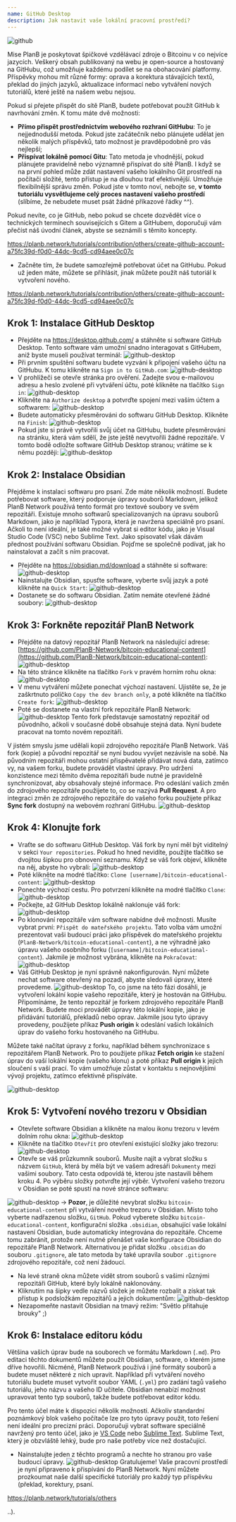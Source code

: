 ```yaml
---
name: GitHub Desktop
description: Jak nastavit vaše lokální pracovní prostředí?
---
```

![github](assets/cover.webp)

Mise PlanB je poskytovat špičkové vzdělávací zdroje o Bitcoinu v co nejvíce jazycích. Veškerý obsah publikovaný na webu je open-source a hostovaný na GitHubu, což umožňuje každému podílet se na obohacování platformy. Příspěvky mohou mít různé formy: oprava a korektura stávajících textů, překlad do jiných jazyků, aktualizace informací nebo vytváření nových tutoriálů, které ještě na našem webu nejsou.

Pokud si přejete přispět do sítě PlanB, budete potřebovat použít GitHub k navrhování změn. K tomu máte dvě možnosti:
- **Přímo přispět prostřednictvím webového rozhraní GitHubu**: To je nejjednodušší metoda. Pokud jste začátečník nebo plánujete udělat jen několik malých příspěvků, tato možnost je pravděpodobně pro vás nejlepší;
- **Přispívat lokálně pomocí Gitu**: Tato metoda je vhodnější, pokud plánujete pravidelně nebo významně přispívat do sítě PlanB. I když se na první pohled může zdát nastavení vašeho lokálního Git prostředí na počítači složité, tento přístup je na dlouhou trať efektivnější. Umožňuje flexibilnější správu změn. Pokud jste v tomto noví, nebojte se, **v tomto tutoriálu vysvětlujeme celý proces nastavení vašeho prostředí** (slíbíme, že nebudete muset psát žádné příkazové řádky ^^).

Pokud nevíte, co je GitHub, nebo pokud se chcete dozvědět více o technických termínech souvisejících s Gitem a GitHubem, doporučuji vám přečíst náš úvodní článek, abyste se seznámili s těmito koncepty.

https://planb.network/tutorials/contribution/others/create-github-account-a75fc39d-f0d0-44dc-9cd5-cd94aee0c07c



- Začněte tím, že budete samozřejmě potřebovat účet na GitHubu. Pokud už jeden máte, můžete se přihlásit, jinak můžete použít náš tutoriál k vytvoření nového.

https://planb.network/tutorials/contribution/others/create-github-account-a75fc39d-f0d0-44dc-9cd5-cd94aee0c07c



## Krok 1: Instalace GitHub Desktop

- Přejděte na https://desktop.github.com/ a stáhněte si software GitHub Desktop. Tento software vám umožní snadno interagovat s GitHubem, aniž byste museli používat terminál:
![github-desktop](assets/1.webp)
- Při prvním spuštění softwaru budete vyzváni k připojení vašeho účtu na GitHubu. K tomu klikněte na `Sign in to GitHub.com`:
![github-desktop](assets/2.webp)
- V prohlížeči se otevře stránka pro ověření. Zadejte svou e-mailovou adresu a heslo zvolené při vytváření účtu, poté klikněte na tlačítko `Sign in`:
![github-desktop](assets/3.webp)
- Klikněte na `Authorize desktop` a potvrďte spojení mezi vaším účtem a softwarem:
![github-desktop](assets/4.webp)
- Budete automaticky přesměrováni do softwaru GitHub Desktop. Klikněte na `Finish`: ![github-desktop](assets/5.webp)
- Pokud jste si právě vytvořili svůj účet na GitHubu, budete přesměrováni na stránku, která vám sdělí, že jste ještě nevytvořili žádné repozitáře. V tomto bodě odložte software GitHub Desktop stranou; vrátíme se k němu později: ![github-desktop](assets/6.webp)

## Krok 2: Instalace Obsidian

Přejděme k instalaci softwaru pro psaní. Zde máte několik možností. Budete potřebovat software, který podporuje úpravy souborů Markdown, jelikož PlanB Network používá tento formát pro textové soubory ve svém repozitáři.
Existuje mnoho softwarů specializovaných na úpravu souborů Markdown, jako je například Typora, která je navržena speciálně pro psaní. Ačkoli to není ideální, je také možné vybrat si editor kódu, jako je Visual Studio Code (VSC) nebo Sublime Text. Jako spisovatel však dávám přednost používání softwaru Obsidian. Pojďme se společně podívat, jak ho nainstalovat a začít s ním pracovat.
- Přejděte na https://obsidian.md/download a stáhněte si software: ![github-desktop](assets/7.webp)
- Nainstalujte Obsidian, spusťte software, vyberte svůj jazyk a poté klikněte na `Quick Start`: ![github-desktop](assets/8.webp)
- Dostanete se do softwaru Obsidian. Zatím nemáte otevřené žádné soubory: ![github-desktop](assets/9.webp)

## Krok 3: Forkněte repozitář PlanB Network

- Přejděte na datový repozitář PlanB Network na následující adrese: [https://github.com/PlanB-Network/bitcoin-educational-content](https://github.com/PlanB-Network/bitcoin-educational-content): ![github-desktop](assets/10.webp)
- Na této stránce klikněte na tlačítko `Fork` v pravém horním rohu okna: ![github-desktop](assets/11.webp)
- V menu vytváření můžete ponechat výchozí nastavení. Ujistěte se, že je zaškrtnuto políčko `Copy the dev branch only`, a poté klikněte na tlačítko `Create fork`: ![github-desktop](assets/12.webp)
- Poté se dostanete na vlastní fork repozitáře PlanB Network: ![github-desktop](assets/13.webp)
Tento fork představuje samostatný repozitář od původního, ačkoli v současné době obsahuje stejná data. Nyní budete pracovat na tomto novém repozitáři.

V jistém smyslu jsme udělali kopii zdrojového repozitáře PlanB Network. Váš fork (kopie) a původní repozitář se nyní budou vyvíjet nezávisle na sobě. Na původním repozitáři mohou ostatní přispěvatelé přidávat nová data, zatímco vy, na vašem forku, budete provádět vlastní úpravy.
Pro udržení konzistence mezi těmito dvěma repozitáři bude nutné je pravidelně synchronizovat, aby obsahovaly stejné informace. Pro odeslání vašich změn do zdrojového repozitáře použijete to, co se nazývá **Pull Request**. A pro integraci změn ze zdrojového repozitáře do vašeho forku použijete příkaz **Sync fork** dostupný na webovém rozhraní GitHubu.
![github-desktop](assets/14.webp)

## Krok 4: Klonujte fork

- Vraťte se do softwaru GitHub Desktop. Váš fork by nyní měl být viditelný v sekci `Your repositories`. Pokud ho hned nevidíte, použijte tlačítko se dvojitou šipkou pro obnovení seznamu. Když se váš fork objeví, klikněte na něj, abyste ho vybrali:
![github-desktop](assets/15.webp)
- Poté klikněte na modré tlačítko: `Clone [username]/bitcoin-educational-content`:
![github-desktop](assets/16.webp)
- Ponechte výchozí cestu. Pro potvrzení klikněte na modré tlačítko `Clone`:
![github-desktop](assets/17.webp)
- Počkejte, až GitHub Desktop lokálně naklonuje váš fork:
![github-desktop](assets/18.webp)
- Po klonování repozitáře vám software nabídne dvě možnosti. Musíte vybrat první: `Přispět do mateřského projektu`. Tato volba vám umožní prezentovat vaši budoucí práci jako příspěvek do mateřského projektu (`PlanB-Network/bitcoin-educational-content`), a ne výhradně jako úpravu vašeho osobního forku (`[username]/bitcoin-educational-content`). Jakmile je možnost vybrána, klikněte na `Pokračovat`: ![github-desktop](assets/19.webp)
- Váš GitHub Desktop je nyní správně nakonfigurován. Nyní můžete nechat software otevřený na pozadí, abyste sledovali úpravy, které provedeme.
![github-desktop](assets/20.webp)
To, co jsme na této fázi dosáhli, je vytvoření lokální kopie vašeho repozitáře, který je hostován na GitHubu. Připomínáme, že tento repozitář je forkem zdrojového repozitáře PlanB Network. Budete moci provádět úpravy této lokální kopie, jako je přidávání tutoriálů, překladů nebo oprav. Jakmile jsou tyto úpravy provedeny, použijete příkaz **Push origin** k odeslání vašich lokálních úprav do vašeho forku hostovaného na GitHubu.

Můžete také načítat úpravy z forku, například během synchronizace s repozitářem PlanB Network. Pro to použijete příkaz **Fetch origin** ke stažení úprav do vaší lokální kopie (vašeho klonu) a poté příkaz **Pull origin** k jejich sloučení s vaší prací. To vám umožňuje zůstat v kontaktu s nejnovějšími vývoji projektu, zatímco efektivně přispíváte.

![github-desktop](assets/21.webp)
## Krok 5: Vytvoření nového trezoru v Obsidian

- Otevřete software Obsidian a klikněte na malou ikonu trezoru v levém dolním rohu okna:
![github-desktop](assets/22.webp)
- Klikněte na tlačítko `Otevřít` pro otevření existující složky jako trezoru: ![github-desktop](assets/23.webp)
- Otevře se váš průzkumník souborů. Musíte najít a vybrat složku s názvem `GitHub`, která by měla být ve vašem adresáři `Dokumenty` mezi vašimi soubory. Tato cesta odpovídá té, kterou jste nastavili během kroku 4. Po výběru složky potvrďte její výběr. Vytvoření vašeho trezoru v Obsidian se poté spustí na nové stránce softwaru:

![github-desktop](assets/24.webp)
-> **Pozor**, je důležité nevybrat složku `bitcoin-educational-content` při vytváření nového trezoru v Obsidian. Místo toho vyberte nadřazenou složku, `GitHub`. Pokud vyberete složku `bitcoin-educational-content`, konfigurační složka `.obsidian`, obsahující vaše lokální nastavení Obsidian, bude automaticky integrována do repozitáře. Chceme tomu zabránit, protože není nutné přenášet vaše konfigurace Obsidian do repozitáře PlanB Network. Alternativou je přidat složku `.obsidian` do souboru `.gitignore`, ale tato metoda by také upravila soubor `.gitignore` zdrojového repozitáře, což není žádoucí.

- Na levé straně okna můžete vidět strom souborů s vašimi různými repozitáři GitHub, které byly lokálně naklonovány.
- Kliknutím na šipky vedle názvů složek je můžete rozbalit a získat tak přístup k podsložkám repozitářů a jejich dokumentům:
![github-desktop](assets/25.webp)
- Nezapomeňte nastavit Obsidian na tmavý režim: "Světlo přitahuje brouky" ;)

## Krok 6: Instalace editoru kódu
Většina vašich úprav bude na souborech ve formátu Markdown (`.md`). Pro editaci těchto dokumentů můžete použít Obsidian, software, o kterém jsme dříve hovořili. Nicméně, PlanB Network používá i jiné formáty souborů a budete muset některé z nich upravit.
Například při vytváření nového tutoriálu budete muset vytvořit soubor YAML (`.yml`) pro zadání tagů vašeho tutoriálu, jeho názvu a vašeho ID učitele. Obsidian nenabízí možnost upravovat tento typ souborů, takže budete potřebovat editor kódu.

Pro tento účel máte k dispozici několik možností. Ačkoliv standardní poznámkový blok vašeho počítače lze pro tyto úpravy použít, toto řešení není ideální pro precizní práci. Doporučuji vybrat software speciálně navržený pro tento účel, jako je [VS Code](https://code.visualstudio.com/download) nebo [Sublime Text](https://www.sublimetext.com/download). Sublime Text, který je obzvláště lehký, bude pro naše potřeby více než dostačující.
- Nainstalujte jeden z těchto programů a nechte ho stranou pro vaše budoucí úpravy. ![github-desktop](assets/26.webp)
Gratulujeme! Vaše pracovní prostředí je nyní připraveno k přispívání do PlanB Network. Nyní můžete prozkoumat naše další specifické tutoriály pro každý typ příspěvku (překlad, korektury, psaní.

https://planb.network/tutorials/others

..).
